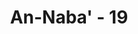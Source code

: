 ---
title: "An-Naba' - 19"
no: 19
arabic_no: ١٩
ayah: وَّفُتِحَتِ السَّمَاۤءُ فَكَانَتْ اَبْوَابًاۙ
translation: "dan langit pun dibukalah, maka terdapatlah beberapa pintu,"
tafsir: "Dalam ayat ini, Allah menerangkan bahwa pada hari keputusan itu langit terbuka dan mempunyai pintu-pintu yang memisahkan satu bagian dengan bagian yang lain. Maksudnya langit itu terbelah-belah sehingga mempunyai celah-celah seakan-akan terbuka dan mempunyai pintu-pintu. Hal ini dijelaskan oleh firman Allah yang lain:\n\nApabila langit terbelah. (al-Insyiqaq/84: 1)\n\nHal demikian terjadi karena muncul perubahan besar dalam susunan planet-planet di alam raya, yang menyebabkan perubahan dalam daya tarik dan perjalanan orbitnya. Kejadian itu menjurus ke arah kehancuran alam raya, dan juga kehancuran alam dunia."
---